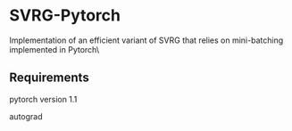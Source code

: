 # SVRG-Pytorch
Implementation of an efficient variant of SVRG that relies on mini-batching implemented in Pytorch\\

## Requirements
pytorch version 1.1

autograd
